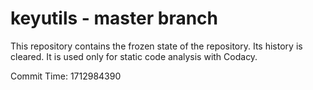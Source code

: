# keyutils - master branch

This repository contains the frozen state of the repository.
Its history is cleared. It is used only for static code
analysis with Codacy.

Commit Time: 1712984390